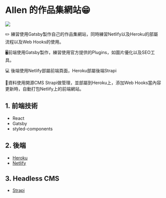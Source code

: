 # Allen 的作品集網站😁

![](https://i.imgur.com/SXOIFvj.png)

✏️ 練習使用Gatsby製作自己的作品集網站，同時練習Netlify以及Heroku的部屬流程以及Web Hooks的使用。

🖥前端使用Gatsby製作，練習使用官方提供的Plugins，如圖片優化以及SEO工具。

💻 後端使用Netlify部屬前端頁面，Heroku部屬後端Strapi

📝資料使用開源CMS Strapi做管理，並部屬到Heroku上，添加Web Hooks當內容更新時，自動打包Netlify上的前端網站。

## 1. 前端技術
* React
* Gatsby
* styled-components

## 2. 後端
* [Heroku](https://www.heroku.com/)
* [Netlify](https://www.netlify.com/)

## 3. Headless CMS
* [Strapi](https://strapi.io/)